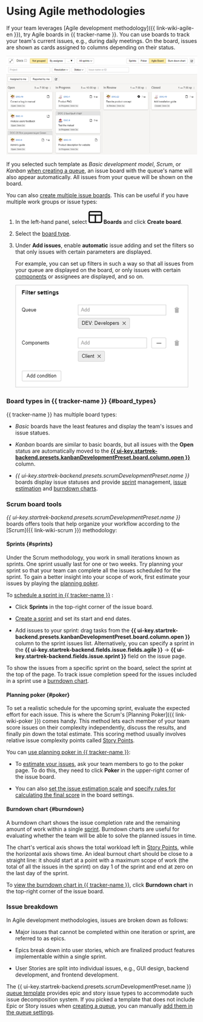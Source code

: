# Using Agile methodologies

If your team leverages [Agile development methodology]({{ link-wiki-agile-en }}), try Agile boards in {{ tracker-name }}. You can use boards to track your team's current issues, e.g., during daily meetings. On the board, issues are shown as cards assigned to columns depending on their status.


![](../_assets/tracker/agile-board-c.png)


If you selected such template as *Basic development model*, *Scrum*, or *Kanban* [when creating a queue](dev-process-create-queue.md), an issue board with the queue's name will also appear automatically. All issues from your queue will be shown on the board.

You can also [create multiple issue boards](manager/create-agile-board.md). This can be useful if you have multiple work groups or issue types:

1. In the left-hand panel, select ![](../_assets/tracker/svg/boards.svg)&nbsp;**Boards** and click **Create board**.

1. Select the [board type](#board_types).

1. Under **Add issues**, enable **automatic** issue adding and set the filters so that only issues with certain parameters are displayed.

   For example, you can set up filters in such a way so that all issues from your queue are displayed on the board, or only issues with certain [components](manager/components.md) or assignees are displayed, and so on.

   ![](../_assets/tracker/dev-process-board-filter.png)

### Board types in {{ tracker-name }} {#board_types}

{{ tracker-name }} has multiple board types:

- *Basic* boards have the least features and display the team's issues and issue statues.

- *Kanban* boards are similar to basic boards, but all issues with the **Open** status are automatically moved to the [**{{ ui-key.startrek-backend.presets.kanbanDevelopmentPreset.board.column.open }}**](manager/agile.md#dlen_backlog) column.

- *{{ ui-key.startrek-backend.presets.scrumDevelopmentPreset.name }}* boards display issue statuses and provide [sprint](manager/agile.md#dlen_sprint) management, [issue estimation](manager/planning-poker.md) and [burndown charts](manager/agile.md#dlen_burndown).

### Scrum board tools

*{{ ui-key.startrek-backend.presets.scrumDevelopmentPreset.name }}* boards offers tools that help organize your workflow according to the [Scrum]({{ link-wiki-scrum }}) methodology:

#### Sprints {#sprints}

Under the Scrum methodology, you work in small iterations known as sprints. One sprint usually last for one or two weeks. Try planning your sprint so that your team can complete all the issues scheduled for the sprint. To gain a better insight into your scope of work, first estimate your issues by playing the [planning poker](#poker).

To [schedule a sprint in {{ tracker-name }}](manager/create-agile-sprint.md) :

- Click **Sprints** in the top-right corner of the issue board.

- [Create a sprint](manager/create-agile-sprint.md#create_sprint) and set its start and end dates.

- Add issues to your sprint: drag tasks from the **{{ ui-key.startrek-backend.presets.kanbanDevelopmentPreset.board.column.open }}** column to the sprint issues list. Alternatively, you can specify a sprint in the **{{ ui-key.startrek-backend.fields.issue.fields.agile }}** → **{{ ui-key.startrek-backend.fields.issue.sprint }}** field on the issue page.

To show the issues from a specific sprint on the board, select the sprint at the top of the page. To track issue completion speed for the issues included in a sprint use a [burndown chart](#burndown).

#### Planning poker {#poker}

To set a realistic schedule for the upcoming sprint, evaluate the expected effort for each issue. This is where the Scrum's [Planning Poker]({{ link-wiki-poker }}) comes handy. This method lets each member of your team score issues on their complexity independently, discuss the results, and finally pin down the total estimate. This scoring method usually involves relative issue complexity points called [Story Points](manager/agile.md#dlen_sp).

You can [use planning poker in {{ tracker-name }}](manager/planning-poker.md):

- To [estimate your issues](manager/planning-poker.md#section_estimate), ask your team members to go to the poker page. To do this, they need to click **Poker** in the upper-right corner of the issue board.

- You can also [set the issue estimation scale](manager/planning-poker.md#section_scale) and [specify rules for calculating the final score](manager/planning-poker.md#section_calc) in the board settings.

#### Burndown chart {#burndown}

A burndown chart shows the issue completion rate and the remaining amount of work within a single [sprint](manager/agile.md#dlen_sprint). Burndown charts are useful for evaluating whether the team will be able to solve the planned issues in time.

The chart's vertical axis shows the total workload left in [Story Points](manager/agile.md#dlen_sp), while the horizontal axis shows time. An ideal burnout chart should be close to a straight line: it should start at a point with a maximum scope of work (the total of all the issues in the sprint) on day 1 of the sprint and end at zero on the last day of the sprint.

To [view the burndown chart in {{ tracker-name }}](manager/burndown.md), click **Burndown chart** in the top-right corner of the issue board.

### Issue breakdown

In Agile development methodologies, issues are broken down as follows:

- Major issues that cannot be completed within one iteration or sprint, are referred to as epics.

- Epics break down into user stories, which are finalized product features implementable within a single sprint.

- User Stories are split into individual issues, e.g., GUI design, backend development, and frontend development.

The {{ ui-key.startrek-backend.presets.scrumDevelopmentPreset.name }} [queue template](manager/workflows.md#sec_scrum) provides epic and story issue types to accommodate such issue decomposition system. If you picked a template that does not include Epic or Story issues when [creating a queue](dev-process-create-queue.md), you can manually [add them in the queue settings](manager/add-ticket-type.md).